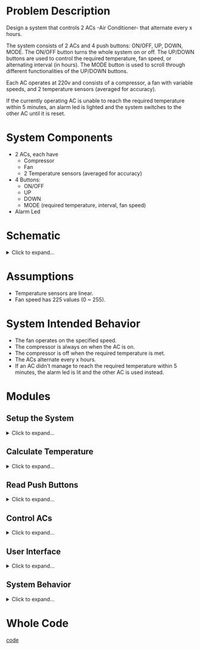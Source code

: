 # Problem Description

Design a system that controls 2 ACs -Air Conditioner- that alternate every x hours. 

The system consists of 2 ACs and 4 push buttons: ON/OFF, UP, DOWN, MODE.
The ON/OFF button turns the whole system on or off. The UP/DOWN buttons are used to control the required temperature, fan speed, or alternating interval (in hours).  The MODE button is used to scroll through different functionalities of the UP/DOWN buttons. 

Each AC operates at 220v and consists of a compressor, a fan with variable speeds, and 2 temperature sensors (averaged for accuracy). 

If the currently operating AC is unable to reach the required temperature within 5 minutes, an alarm led is lighted and the system switches to the other AC until it is reset.

# System Components
- 2 ACs, each have
  - Compressor
  - Fan
  - 2 Temperature sensors (averaged for accuracy)
- 4 Buttons:
  - ON/OFF
  - UP
  - DOWN
  - MODE (required temperature, interval, fan speed)
- Alarm Led
# Schematic
<details> <summary>Click to expand...</summary>

## ACs
![AC](Schematic/AC.png)

## System Schematic
![System](Schematic/System.png)

</details>

# Assumptions
- Temperature sensors are linear.
- Fan speed has 225 values (0 ~ 255).
# System Intended Behavior  
- The fan operates on the specified speed.
- The compressor is always on when the AC is on.
- The compressor is off when the required temperature is met.
- The ACs alternate every x hours.
- If an AC didn't manage to reach the required temperature within 5 minutes, the alarm led is lit and the other AC is used instead.

# Modules
## Setup the System 
<details> <summary>Click to expand...</summary>

Here we setup our pins' direction, whether they are in or out.

``` c++
void setup() {
    // push buttons
    pinMode(ON_OFF_PB, INPUT);
    pinMode(UP_PB, INPUT);
    pinMode(DOWN_PB, INPUT);
    pinMode(MODE_PB, INPUT);
    // compressors
    pinMode(Compressor1, OUTPUT);
    pinMode(Compressor2, OUTPUT);
    // error LED
    pinMode(ALERT_LED, OUTPUT);
    // Note that, we don't need to set the direction of the temperature sensors nor the fans (analog pins), since they are already set to input. 
}
```
</details>

## Calculate Temperature
<details> <summary>Click to expand...</summary>

How can we calculate the temperature? we are given two parameters: the bias and the slope.
In other words we have this line: Y(voltage) = m * X(temperature) + c
So, X(temperature) = (Y(voltage) - c) / m
>> Note that, the slope is given in mV, so we need to convert it to V by dividing by 1000.

``` c++
float readTemperatureSensor(int sensor) {
  float voltage = analogRead(sensor) * (5.0 / 1023.0);
  float temperature = (voltage-1.375) / 0.0225;
  return temperature;
}
```
Or simply:
``` c++
float readTemperatureSensor(int sensor) {
  float voltage = analogRead(sensor) * (5.0 / 1023.0);
  return (voltage-1.375) / 0.0225;
}
```
In our case, we have two sensors for each AC, so we need to calculate the average of two sensors based on which AC we are using now:
``` c++
float calculateTemperature(int AC) {
    if (AC == AC1) {
        return (readTemperatureSensor(temperature_sensor_AC1_1) + readTemperatureSensor(temperature_sensor_AC1_2)) / 2;
    } else if (AC == AC0) {
        return (readTemperatureSensor(temperature_sensor_AC0_1) + readTemperatureSensor(temperature_sensor_AC0_2)) / 2;
    }
}
```
I know that you are wondering why have calculated the temperatures then averaged it, we could simply averaged the voltage readings then calculated the temperature only once. We didn't do this for the exact same reason. We want to abstract the temperature calculations as much as we can. Hence, if we have replaced the sensor, for instance with a non linear one, the rest of the code can be unchanged. 
</details>

## Read Push Buttons
<details>
<summary>Click to expand...</summary>

Hey bro, a whole module for the push buttons?! well, dealing with push buttons are not that straightforward you know. Push buttons have a property called debouncing, that we need to deal with, to prevent the system from reacting to the same push button multiple times. 

There are two main approaches -as far as I know- to solve this issue: 

### 1. using delays:
``` c++
int readPushButton(int pb)
{
  if (digitalRead(pb) == HIGH)
  {
    delay(DEBOUNCE_DELAY); // usually 30 ~ 50ms
    if (digitalRead(pb) == HIGH) // if the button is still pressed
      return 1;
    else 
        return 0;
  }
  return 0;
}
```
### 2. using loops:
``` c++
int readPushButton(int pb)
{
  if (digitalRead(pb) == HIGH)
  {
    while(digitalRead(pb) == HIGH); // stay here until button is released
    return 1;
  }
  return 0;
}
```
</details>

## Control ACs
<details> <summary>Click to expand...</summary>

Here, we have made two utility functions to help us control the fans and get more abstractions. 
``` c++
void controlAC(int AC, int fanSpeed, int compressor) {
    if (AC == AC1) {
        analogWrite(Fan1, fanSpeed);
        digitalWrite(Compressor1, compressor);
    } else if (AC == AC0) {
        analogWrite(Fan2, fanSpeed);
        digitalWrite(Compressor2, compressor);
    }
}
```
</details>

## User Interface
<details> <summary>Click to expand...</summary>

The beauty of this module -function- is that we have abstracted all the system interface with the user in a single module. By user interface I mean the buttons. 
### ON/OFF State
``` c++
  if ( readPushButton(ON_OFF_PB) ) {
    OnOff = !OnOff;
  }
```
### Mode
``` c++
  if ( readPushButton(Mode) ) {
    Mode = (Mode++)%3; // Mode is 0, 1, 2. There a lot of ways to optimize this line.
  }
```
### Ups & Downs -UR life is only downs, sorry-
<details> <summary>Click to expand...</summary>

``` c++
  if ( readPushButton(UP_PB) ) {
    if(Mode == MODE_TEMPERATURE) {
      requiredTemp++;
      timeOfChange = millis()/(60e3); // reset the time when the temperature is changed
    }
    else if(Mode == MODE_FAN_SPEED && currentFanSpeed < 255) {
      currentFanSpeed++;
    }
    else if(Mode == MODE_ALTERNATING_INTERVAL) {
      alternationTime+=60; // multiples of 60 minutes
    }
  }

  if ( readPushButton(DOWN_PB) ) {
    if(Mode == MODE_TEMPERATURE) {
      requiredTemp--;
       timeOfChange = millis()/(60e3); // reset the time when the temperature is changed
    }
    else if(Mode == MODE_FAN_SPEED && currentFanSpeed > 0) {
      currentFanSpeed--;
    }
    else if(Mode == MODE_ALTERNATING_INTERVAL && alternationTime > 0) {
      alternationTime-=60; // multiples of 60 minutes
    }
  }
```
Read the code and focus for one minute and you will get the idea. 
We can optimize the code by using a switch statement. 
We can eliminate some redundant code using this:
``` c++
int inc  = 0;
inc = readPushButton(UP_PB) ? 1 : inc;
inc = readPushButton(DOWN_PB) ? -1 : inc;

if (inc != 0) {
    if(Mode == MODE_TEMPERATURE) {
      requiredTemp += inc;
      timeOfChange = millis()/(60e3); // reset the time when the temperature is changed
    }
    else if(Mode == MODE_FAN_SPEED) {
      currentFanSpeed += inc;
      currentFanSpeed = currentFanSpeed > 255 ? 255 : currentFanSpeed;
      currentFanSpeed = currentFanSpeed < 0 ? 0 : currentFanSpeed;
    }
    else if(Mode == MODE_ALTERNATING_INTERVAL) {
      alternationTime += inc * 60; // multiples of 60 minutes
      alternationTime = alternationTime < 0 ? 0 : alternationTime;
    }
  }
// There is a room for a lot of optimization here, but I prefer readable code. 
</details>

<details> <summary>Click to expand...</summary>

```
The Whole Function: 
``` c++
void userInterface() {
  if ( readPushButton(ON_OFF_PB) ) {
    OnOff = !OnOff;
  }

  if ( readPushButton(Mode) ) {
    Mode = (Mode++)%3;
  }
  int inc  = 0;
  inc = readPushButton(UP_PB) ? 1 : inc;
  inc = readPushButton(DOWN_PB) ? -1 : inc;

  if (inc != 0) {
      if(Mode == MODE_TEMPERATURE) {
        requiredTemp += inc;
        temperatureTimeOfChange = millis()/(60e3); // reset the time when the temperature is changed
      }
      else if(Mode == MODE_FAN_SPEED) {
        currentFanSpeed += inc;
        currentFanSpeed = currentFanSpeed > 255 ? 255 : currentFanSpeed;
        currentFanSpeed = currentFanSpeed < 0 ? 0 : currentFanSpeed;
      }
      else if(Mode == MODE_ALTERNATING_INTERVAL) {
        alternationTime += inc * 60; // multiples of 60 minutes
        alternationTime = alternationTime < 0 ? 0 : alternationTime;
      }
    }

}
```
</details>

</details>

## System Behavior
<details> <summary>Click to expand...</summary>

Here, we implement our logic for the system.

If the we are on the off state, switch everything off.
``` c++
if ( OnOff == OFF_STATE ) {
    //switch everything off
   controlAC(AC1, LOW, LOW);
   controlAC(AC0, LOW, LOW);
   digitalWrite(ALARM_LED, HIGH);
  }
```
if we the system if on, we have two main blocks:

### 1. Check if we need to alternate
<details> <summary>Click to expand...</summary>

``` c++
long long currentTime = millis()/(60e3); // get the currentTime
// check if we need to alternate ACs
if (currentTime - timeOfSwitch > alternationTime)
{
    controlAC(currentAC, LOW, LOW); // close the currentAC
    currentAC = != currentAC; // alternate ACs
    timeOfChange = currentTime; // update the timeOfChange
    timeOfSwitch = currentTime; // update the timeOfSwitch
}
else if (currentTime - timeOfChange > 5min) // 5 minutes has passed
{
    // alternate if we haven't met the requiredTemp and we are not in the middle of an alternation
    if (calculateTemperature(currentAC) > requiredTemp) 
    {
        controlAC(currentAC, LOW, LOW); // close the currentAC
        currentAC = != currentAC; // alternate ACs
        alarmState = HIGH; // alarm is on 
        timeOfChange = currentTime; // update the timeOfChange
        timeOfSwitch = currentTime; // update the timeOfSwitch
    }
}
```
</details>

### 2. Check if we need to turn on/off the AC
<details> <summary>Click to expand...</summary>

``` c++
// check if we need to close the ACs
if (calculateTemperature(currentAC) <= requiredTemp)
{
    temperatureTimeOfChange = currentTime; // update the temperatureTimeOfChange
    controlAC(currentAC, fanSpeed, LOW);
    alarmState = LOW; // switch off the alarm
}
else 
{
    controlAC(currentAC, fanSpeed, HIGH);
}
```
</details>

### Now, function is
<details> <summary>Click to expand...</summary>

``` c++
void systemBehavior() {
  if ( OnOff == OFF_STATE ) {
    //switch everything off
    controlAC(AC1, LOW, LOW);
    controlAC(AC0, LOW, LOW);
    digitalWrite(ALARM_LED, LOW);
  }
  else {
      digitalWrite(ALARM_LED, alarmState);
      long long currentTime = millis()/(60e3); // get the currentTime
     // check if we need to alternate ACs
     if (currentTime - timeOfSwitch > alternationTime)
      {
        controlAC(currentAC, LOW, LOW); // close the currentAC
        currentAC = != currentAC; // alternate ACs
        temperatureTimeOfChange = currentTime; // update the temperatureTimeOfChange
        timeOfSwitch = currentTime; // update the timeOfSwitch
      }
      else if (currentTime - temperatureTimeOfChange > 5min) // 5 minutes has passed
      {
        // alternate if we haven't met the requiredTemp and we are not in the middle of an alternation
        if (calculateTemperature(currentAC) > requiredTemp) 
        {
          controlAC(currentAC, LOW, LOW); // close the currentAC
          currentAC = != currentAC; // alternate ACs
          alarmState = HIGH; // alarm is on 
          temperatureTimeOfChange = currentTime; // update the temperatureTimeOfChange
          timeOfSwitch = currentTime; // update the timeOfSwitch
        }
      }
      ////////////////////////////////////////////////////////////////////////////////////////////////
      // check if we need to close the ACs
      if (calculateTemperature(currentAC) <= requiredTemp)
      {
        temperatureTimeOfChange = currentTime; // update the temperatureTimeOfChange
        controlAC(currentAC, fanSpeed, LOW);
        alarmState = LOW; // switch off the alarm
      }
      else 
      {
        controlAC(currentAC, fanSpeed, HIGH);
      }
  }
}
```
</details>

## Finally, the main loop
```c++
void loop() {
  userInterface();
  systemBehavior();
}
```
</details>

# Whole Code
[code](code.ino)
